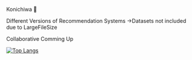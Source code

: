 Konichiwa 👋

Different Versions of Recommendation Systems
->Datasets not included due to LargeFileSize

Collaborative Comming Up

[![Top Langs](https://github-readme-stats.vercel.app/api/top-langs/?username=izenish)](https://github.com/amanmool03/Movie-Recommendation-system)
